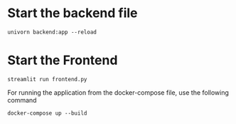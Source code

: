 # Start the backend file
```
univorn backend:app --reload
```

# Start the Frontend

```
streamlit run frontend.py
```
For running the application from the docker-compose file, use the following command
```
docker-compose up --build
```
